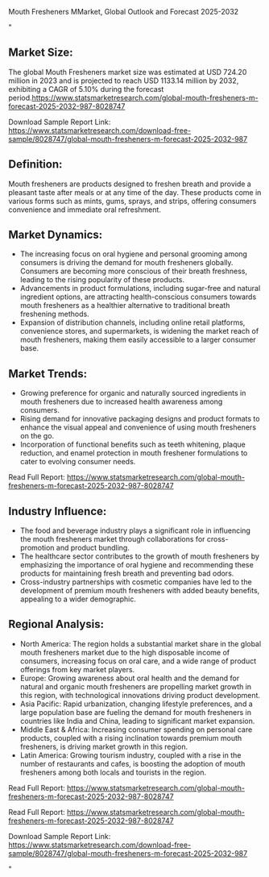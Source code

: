 Mouth Fresheners MMarket, Global Outlook and Forecast 2025-2032 

"<h2>Market Size:</h2>
<p>The global Mouth Fresheners market size was estimated at USD 724.20 million in 2023 and is projected to reach USD 1133.14 million by 2032, exhibiting a CAGR of 5.10% during the forecast period.<a href='https://www.statsmarketresearch.com/global-mouth-fresheners-m-forecast-2025-2032-987-8028747'>https://www.statsmarketresearch.com/global-mouth-fresheners-m-forecast-2025-2032-987-8028747</a></p>
<p>Download Sample Report Link: <a href='https://www.statsmarketresearch.com/download-free-sample/8028747/global-mouth-fresheners-m-forecast-2025-2032-987'>https://www.statsmarketresearch.com/download-free-sample/8028747/global-mouth-fresheners-m-forecast-2025-2032-987</a></p>

<h2>Definition:</h2>
<p>Mouth fresheners are products designed to freshen breath and provide a pleasant taste after meals or at any time of the day. These products come in various forms such as mints, gums, sprays, and strips, offering consumers convenience and immediate oral refreshment.</p>

<h2>Market Dynamics:</h2>
<ul>
    <li>The increasing focus on oral hygiene and personal grooming among consumers is driving the demand for mouth fresheners globally. Consumers are becoming more conscious of their breath freshness, leading to the rising popularity of these products.</li>
    <li>Advancements in product formulations, including sugar-free and natural ingredient options, are attracting health-conscious consumers towards mouth fresheners as a healthier alternative to traditional breath freshening methods.</li>
    <li>Expansion of distribution channels, including online retail platforms, convenience stores, and supermarkets, is widening the market reach of mouth fresheners, making them easily accessible to a larger consumer base.</li>
</ul>

<h2>Market Trends:</h2>
<ul>
    <li>Growing preference for organic and naturally sourced ingredients in mouth fresheners due to increased health awareness among consumers.</li>
    <li>Rising demand for innovative packaging designs and product formats to enhance the visual appeal and convenience of using mouth fresheners on the go.</li>
    <li>Incorporation of functional benefits such as teeth whitening, plaque reduction, and enamel protection in mouth freshener formulations to cater to evolving consumer needs.</li>
</ul>
<p>Read Full Report: <a href='https://www.statsmarketresearch.com/global-mouth-fresheners-m-forecast-2025-2032-987-8028747'>https://www.statsmarketresearch.com/global-mouth-fresheners-m-forecast-2025-2032-987-8028747</a></p>

<h2>Industry Influence:</h2>
<ul>
    <li>The food and beverage industry plays a significant role in influencing the mouth fresheners market through collaborations for cross-promotion and product bundling.</li>
    <li>The healthcare sector contributes to the growth of mouth fresheners by emphasizing the importance of oral hygiene and recommending these products for maintaining fresh breath and preventing bad odors.</li>
    <li>Cross-industry partnerships with cosmetic companies have led to the development of premium mouth fresheners with added beauty benefits, appealing to a wider demographic.</li>
</ul>

<h2>Regional Analysis:</h2>
<ul>
    <li>North America: The region holds a substantial market share in the global mouth fresheners market due to the high disposable income of consumers, increasing focus on oral care, and a wide range of product offerings from key market players.</li>
    <li>Europe: Growing awareness about oral health and the demand for natural and organic mouth fresheners are propelling market growth in this region, with technological innovations driving product development.</li>
    <li>Asia Pacific: Rapid urbanization, changing lifestyle preferences, and a large population base are fueling the demand for mouth fresheners in countries like India and China, leading to significant market expansion.</li>
    <li>Middle East & Africa: Increasing consumer spending on personal care products, coupled with a rising inclination towards premium mouth fresheners, is driving market growth in this region.</li>
    <li>Latin America: Growing tourism industry, coupled with a rise in the number of restaurants and cafes, is boosting the adoption of mouth fresheners among both locals and tourists in the region.</li>
</ul>
<p>Read Full Report: <a href='https://www.statsmarketresearch.com/global-mouth-fresheners-m-forecast-2025-2032-987-8028747'>https://www.statsmarketresearch.com/global-mouth-fresheners-m-forecast-2025-2032-987-8028747</a></p>

<p>Read Full Report: <a href='https://www.statsmarketresearch.com/global-mouth-fresheners-m-forecast-2025-2032-987-8028747'>https://www.statsmarketresearch.com/global-mouth-fresheners-m-forecast-2025-2032-987-8028747</a></p>
<p>Download Sample Report Link: <a href='https://www.statsmarketresearch.com/download-free-sample/8028747/global-mouth-fresheners-m-forecast-2025-2032-987'>https://www.statsmarketresearch.com/download-free-sample/8028747/global-mouth-fresheners-m-forecast-2025-2032-987</a></p>"
